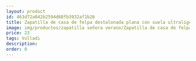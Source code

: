 ```yaml
---
layout: product
id: 463d72a042b2594d68fb3932af1b26
title: Zapatilla de casa de felpa destalonada plana con suela ultraligera colores vivos
image: img/productos/zapatilla señora verano/Zapatilla de casa de felpa destalonada plana con suela ultraligera colores vivos=23=Vulladi.webp
price: 23
tags: Vulladi
description: 
order: 0
---
```

